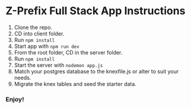 # Z-Prefix Full Stack App Instructions

1. Clone the repo.
2. CD into client folder.
3. Run ```npm install```
4. Start app with ```npm run dev```
5. From the root folder, CD in the server folder.
6. Run ```npm install```
7. Start the server with ```nodemon app.js```
8. Match your postgres database to the knexfile.js or alter to suit your needs.
9. Migrate the knex tables and seed the starter data.

### Enjoy!